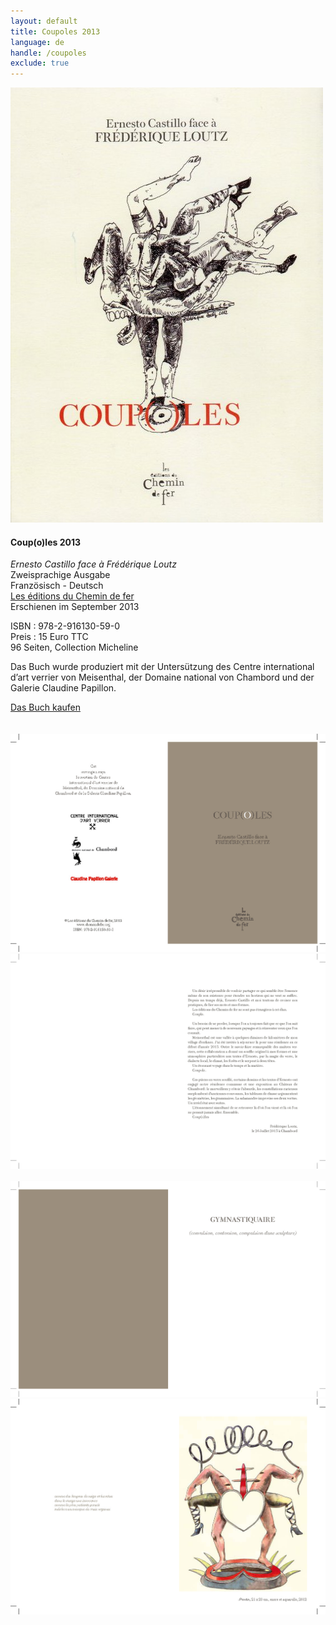 ```yaml
---
layout: default
title: Coupoles 2013
language: de
handle: /coupoles
exclude: true
---
```


<a rel="lightbox" data-lightbox="example-1" href="/images/coupoles-cover.jpg" title="Coupoles Cover"><img src="/images/coupoles-cover.jpg" alt="Coupoles Cover" class="img-left"></a>
#### Coup(o)les 2013  
*Ernesto Castillo face à Frédérique Loutz*  
Zweisprachige Ausgabe  
Französisch - Deutsch  
<a href="http://www.chemindefer.org/catalogue/styled-31/coupoles.html" target="_blank">Les éditions du Chemin de fer</a>  
Erschienen im September 2013  
  
ISBN : 978-2-916130-59-0  
Preis : 15 Euro TTC  
96 Seiten, Collection Micheline  
  
Das Buch wurde produziert mit der Untersützung des Centre international d’art verrier von Meisenthal, der Domaine national von Chambord und der Galerie Claudine Papillon.  
  
<a href="http://www.chemindefer.org/catalogue/styled-31/coupoles.html" target="_blank">Das Buch kaufen</a>  
<br style="clear:both" />
<br style="clear:both" />
<a rel="lightbox" data-lightbox="example-1" href="/images/coupole_Seite_02.jpg" title="Coupoles 2"><img src="/images/coupole_Seite_02.jpg" alt="Coupoles 2" class="img-left2"></a>
<a rel="lightbox" data-lightbox="example-1" href="/images/coupole_Seite_03.jpg" title="Coupoles 3"><img src="/images/coupole_Seite_03.jpg" alt="Coupoles 3" class="img-right2"></a>
<br style="clear:both" />
<br style="clear:both" />
<a rel="lightbox" data-lightbox="example-1" href="/images/coupole_Seite_04.jpg" title="Coupoles 4"><img src="/images/coupole_Seite_04.jpg" alt="Coupoles 4" class="img-left2"></a>
<a rel="lightbox" data-lightbox="example-1" href="/images/coupole_Seite_05.jpg" title="Coupoles 5"><img src="/images/coupole_Seite_05.jpg" alt="Coupoles 5" class="img-right2"></a>
<br style="clear:both" />
<br style="clear:both" />
